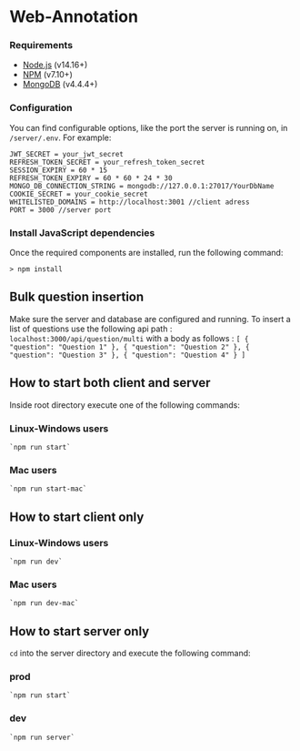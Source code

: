 ﻿# Web-Annotation
 
### Requirements
- [Node.js](https://nodejs.org/en/) (v14.16+)
- [NPM](https://www.npmjs.com/) (v7.10+)
- [MongoDB](https://mongodb.com/) (v4.4.4+)

### Configuration

You can find configurable options, like the port the server is running on, in `/server/.env`.
For example:

```
JWT_SECRET = your_jwt_secret
REFRESH_TOKEN_SECRET = your_refresh_token_secret
SESSION_EXPIRY = 60 * 15
REFRESH_TOKEN_EXPIRY = 60 * 60 * 24 * 30
MONGO_DB_CONNECTION_STRING = mongodb://127.0.0.1:27017/YourDbName
COOKIE_SECRET = your_cookie_secret
WHITELISTED_DOMAINS = http://localhost:3001 //client adress
PORT = 3000 //server port
```

### Install JavaScript dependencies
Once the required components are installed, run the following command:

```
> npm install
```

## Bulk question insertion

Make sure the server and database are configured and running.
To insert a list of questions use the following api path :
`localhost:3000/api/question/multi`
with a body as follows :
`
[
    {
        "question": "Question 1"
    },
    {
        "question": "Question 2"
    },
    {
        "question": "Question 3"
    },
    {
        "question": "Question 4"
    }
]
`


## How to start both client and server

Inside root directory execute one of the following commands:

### Linux-Windows users

    `npm run start`

### Mac users

    `npm run start-mac`

## How to start client only

### Linux-Windows users

    `npm run dev`

### Mac users

    `npm run dev-mac`

## How to start server only

`cd` into the server directory and execute the following command:

### prod

    `npm run start`

### dev

    `npm run server`
